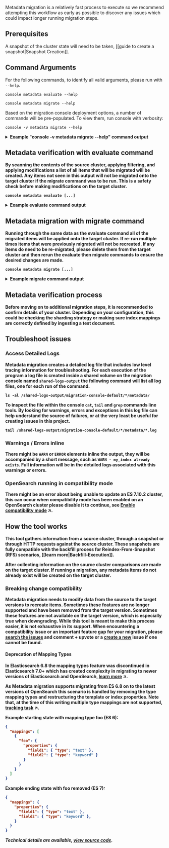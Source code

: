 


Metadata migration is a relatively fast process to execute so we recommend attempting this workflow as early as possible to discover any issues which could impact longer running migration steps.

## Prerequisites
A snapshot of the cluster state will need to be taken, [[guide to create a snapshot|Snapshot Creation]].

## Command Arguments

For the following commands, to identify all valid arguments, please run with `--help`.

```shell
console metadata evaluate --help
```

```shell
console metadata migrate --help
```

Based on the migration console deployment options, a number of commands will be pre-populated. To view them, run console with verbosity:

```shell
console -v metadata migrate --help
```

<details>
<summary>
<b>Example "console -v metadata migrate --help" command output<b>
</summary>

```shell
(.venv) bash-5.2# console -v metadata migrate --help
INFO:console_link.cli:Logging set to INFO
.
.
.
INFO:console_link.models.metadata:Migrating metadata with command: /root/metadataMigration/bin/MetadataMigration --otel-collector-endpoint http://otel-collector:4317 migrate --snapshot-name snapshot_2023_01_01 --target-host https://opensearchtarget:9200 --min-replicas 0 --file-system-repo-path /snapshot/test-console --target-username admin --target-password ******** --target-insecure --help
.
.
.
```
</details>

## Metadata verification with evaluate command

By scanning the contents of the source cluster, applying filtering, and applying modifications a list of all items that will be migrated will be created.  Any items not seen in this output will not be migrated onto the target cluster if the migrate command was to be run.  This is a safety check before making modifications on the target cluster.

```shell
console metadata evaluate [...]
```

<details>
<summary>
<b>Example evaluate command output<b>
</summary>

```
Starting Metadata Evaluation
Clusters:
   Source:
      Remote Cluster: OpenSearch 1.3.16 ConnectionContext(uri=http://localhost:33039, protocol=HTTP, insecure=false, compressionSupported=false)

   Target:
      Remote Cluster: OpenSearch 2.14.0 ConnectionContext(uri=http://localhost:33037, protocol=HTTP, insecure=false, compressionSupported=false)


Migration Candidates:
   Index Templates:
      simple_index_template

   Component Templates:
      simple_component_template

   Indexes:
      blog_2023, movies_2023

   Aliases:
      alias1, movies-alias


Results:
   0 issue(s) detected
```
</details>

## Metadata migration with migrate command

Running through the same data as the evaluate command all of the migrated items will be applied onto the target cluster.  If re-run multiple times items that were previously migrated will not be recreated.  If any items do need to be re-migrated, please delete them from the target cluster and then rerun the evaluate then migrate commands to ensure the desired changes are made.

```shell
console metadata migrate [...]
```

<details>
<summary>
<b>Example migrate command output</b>
</summary>

```
Starting Metadata Migration

Clusters:
   Source:
      Snapshot: OpenSearch 1.3.16 FileSystemRepo(repoRootDir=/tmp/junit10626813752669559861)

   Target:
      Remote Cluster: OpenSearch 2.14.0 ConnectionContext(uri=http://localhost:33042, protocol=HTTP, insecure=false, compressionSupported=false)


Migrated Items:
   Index Templates:
      simple_index_template

   Component Templates:
      simple_component_template

   Indexes:
      blog_2023, movies_2023

   Aliases:
      alias1, movies-alias


Results:
   0 issue(s) detected
```
</details>

## Metadata verification process

Before moving on to additional migration steps, it is recommended to confirm details of your cluster.  Depending on your configuration, this could be checking the sharding strategy or making sure index mappings are correctly defined by ingesting a test document.

## Troubleshoot issues

### Access Detailed Logs
Metadata migration creates a detailed log file that includes low level tracing information for troubleshooting. For each execution of the program a log file is created inside a shared volume on the migration console named `shared-logs-output` the following command will list all log files, one for each run of the command.

```shell
ls -al /shared-logs-output/migration-console-default/*/metadata/
```

To inspect the file within the console `cat`, `tail` and `grep` commands line tools.  By looking for warnings, errors and exceptions in this log file can help understand the source of failures, or at the very least be useful for creating issues in this project.

```shell
tail /shared-logs-output/migration-console-default/*/metadata/*.log
```

### Warnings / Errors inline
There might be `WARN` or `ERROR` elements inline the output, they will be accompanied by a short message, such as `WARN - my_index already exists`.  Full information will be in the detailed logs associated with this warnings or errors.

### OpenSearch running in compatibility mode
There might be an error about being unable to update an ES 7.10.2 cluster, this can occur when compatibility mode has been enabled on an OpenSearch cluster please disable it to continue, see [Enable compatibility mode](https://docs.aws.amazon.com/opensearch-service/latest/developerguide/rename.html#rename-upgrade) ↗.

## How the tool works

This tool gathers information from a source cluster, through a snapshot or through HTTP requests against the source cluster.  These snapshots are fully compatible with the backfill process for Reindex-From-Snapshot (RFS) scenarios, [[learn more|Backfill-Execution]].

After collecting information on the source cluster comparisons are made on the target cluster.  If running a migration, any metadata items do not already exist will be created on the target cluster.

### Breaking change compatibility

Metadata migration needs to modify data from the source to the target versions to recreate items.  Sometimes these features are no longer supported and have been removed from the target version.  Sometimes these features are not available on the target version, which is especially true when downgrading.  While this tool is meant to make this process easier, it is not exhaustive in its support.  When encountering a compatibility issue or an important feature gap for your migration, please [search the issues](https://github.com/opensearch-project/opensearch-migrations/issues) and comment + upvote or a [create a new](https://github.com/opensearch-project/opensearch-migrations/issues/new/choose) issue if one cannot be found.

#### Deprecation of Mapping Types
In Elasticsearch 6.8 the mapping types feature was discontinued in Elasticsearch 7.0+ which has created complexity in migrating to newer versions of Elasticsearch and OpenSearch, [learn more](https://www.elastic.co/guide/en/elasticsearch/reference/7.17/removal-of-types.html) ↗.

As Metadata migration supports migrating from ES 6.8 on to the latest versions of OpenSearch this scenario is handled by removing the type mapping types and restructuring the template or index properties.  Note that, at the time of this writing multiple type mappings are not supported, [tracking task](https://opensearch.atlassian.net/browse/MIGRATIONS-1778) ↗.


**Example starting state with mapping type foo (ES 6):**
```json
{
  "mappings": [
    {
      "foo": {
        "properties": {
          "field1": { "type": "text" },
          "field2": { "type": "keyword" }
        }
      }
    }
  ]
}
```

**Example ending state with foo removed (ES 7):**
```json
{
  "mappings": {
    "properties": {
      "field1": { "type": "text" },
      "field2": { "type": "keyword" },
    }
  }
}
```

*Technical details are available, [view source code](https://github.com/opensearch-project/opensearch-migrations/blob/main/transformation/src/main/java/org/opensearch/migrations/transformation/rules/IndexMappingTypeRemoval.java).*